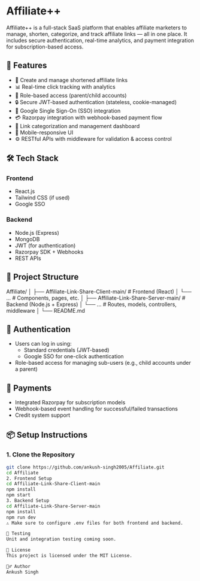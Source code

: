 # Affiliate++

Affiliate++ is a full-stack SaaS platform that enables affiliate marketers to manage, shorten, categorize, and track affiliate links — all in one place. It includes secure authentication, real-time analytics, and payment integration for subscription-based access.

## 🚀 Features

- 🔗 Create and manage shortened affiliate links
- 📊 Real-time click tracking with analytics
- 👥 Role-based access (parent/child accounts)
- 🔒 Secure JWT-based authentication (stateless, cookie-managed)
- 🔐 Google Single Sign-On (SSO) integration
- 💳 Razorpay integration with webhook-based payment flow
- 📁 Link categorization and management dashboard
- 📱 Mobile-responsive UI
- ⚙️ RESTful APIs with middleware for validation & access control

## 🛠️ Tech Stack

### Frontend
- React.js
- Tailwind CSS (if used)
- Google SSO

### Backend
- Node.js (Express)
- MongoDB
- JWT (for authentication)
- Razorpay SDK + Webhooks
- REST APIs

## 📁 Project Structure

Affiliate/
│
├── Affiliate-Link-Share-Client-main/ # Frontend (React)
│ └── ... # Components, pages, etc.
│
├── Affiliate-Link-Share-Server-main/ # Backend (Node.js + Express)
│ └── ... # Routes, models, controllers, middleware
│
└── README.md


## 🔐 Authentication

- Users can log in using:
  - Standard credentials (JWT-based)
  - Google SSO for one-click authentication
- Role-based access for managing sub-users (e.g., child accounts under a parent)

## 💸 Payments

- Integrated Razorpay for subscription models
- Webhook-based event handling for successful/failed transactions
- Credit system support

## 📦 Setup Instructions

### 1. Clone the Repository


```bash
git clone https://github.com/ankush-singh2005/Affiliate.git
cd Affiliate
2. Frontend Setup
cd Affiliate-Link-Share-Client-main
npm install
npm start
3. Backend Setup
cd Affiliate-Link-Share-Server-main
npm install
npm run dev
⚠️ Make sure to configure .env files for both frontend and backend.

🧪 Testing
Unit and integration testing coming soon.

📄 License
This project is licensed under the MIT License.

🙋‍♂️ Author
Ankush Singh
